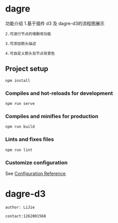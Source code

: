 
# dagre

功能介绍
    1.基于插件 d3 及 dagre-d3的流程图展示

    2.可进行节点的增删改功能

    3.可添加箭头描述

    4.可自定义箭头及节点背景色

## Project setup
```
npm install
```

### Compiles and hot-reloads for development
```
npm run serve
```

### Compiles and minifies for production
```
npm run build
```

### Lints and fixes files
```
npm run lint
```

### Customize configuration
See [Configuration Reference](https://cli.vuejs.org/config/).

# dagre-d3
    author: LiJie
    
    contact:1262001568
